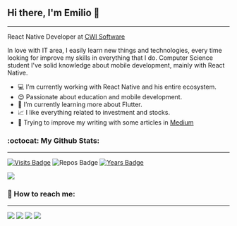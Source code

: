 ## Hi there, I'm Emilio 👋
----

React Native Developer at [CWI Software](https://cwi.com.br/)

In love with IT area, I easily learn new things and technologies, every time looking for improve my skills in everything that I do. Computer Science student I've solid knowledge about mobile development, mainly with React Native.

 - :computer: I’m currently working with React Native and his entire ecosystem.
 - :heart_eyes: Passionate about education and mobile development.
 - :seedling: I’m currently learning more about Flutter.
 - :chart_with_upwards_trend: I like everything related to investment and stocks.
 - :green_book: Trying to improve my writing with some articles in [Medium](https://medium.com/@emilioheinz)

### :octocat: My Github Stats:
----

[![Visits Badge](https://badges.pufler.dev/visits/emilioheinz/emilioheinz?style=for-the-badge)](https://github.com/emilioheinz/emilioheinz)
![Repos Badge](https://badges.pufler.dev/repos/emilioheinz?style=for-the-badge)
[![Years Badge](https://badges.pufler.dev/years/emilioheinz?style=for-the-badge)](https://badges.pufler.dev)

<p align = "left">
  <img src = "https://github-readme-stats.vercel.app/api?username=emilioheinz&count_private=true&show_icons=true&theme=algolia&line_height=27">
</p>

### :mag_right: How to reach me:
----

<a href="https://www.linkedin.com/in/emilio-heinzmann-b6205a14b/"><img src="https://img.shields.io/badge/linkedin-0077B5.svg?style=for-the-badge&logo=linkedin&logoColor=white"></a>
<a href="https://www.instagram.com/emilioheinzz"><img src="https://img.shields.io/badge/instagram-E4405F.svg?style=for-the-badge&logo=instagram&logoColor=white"></a>
<a href="https://medium.com/@emilioheinz"><img src="https://img.shields.io/badge/medium-000000.svg?style=for-the-badge&logo=medium&logoColor=white"></a>
<a href="mailto:emiliosheinz@gmail.com"><img src="https://img.shields.io/badge/e‑mail-D14836.svg?style=for-the-badge&logo=GMail&logoColor=white"></a>
